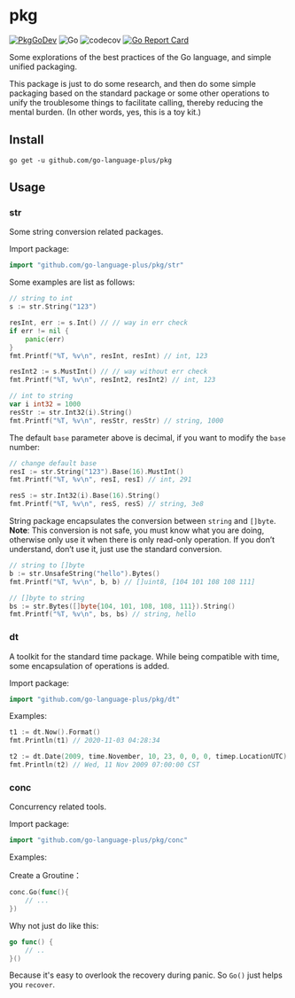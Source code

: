 # pkg

[![PkgGoDev](https://pkg.go.dev/badge/github.com/go-language-plus/pkg)](https://pkg.go.dev/github.com/go-language-plus/pkg)
![Go](https://github.com/go-language-plus/pkg/workflows/Go/badge.svg?branch=main)
![codecov](https://codecov.io/gh/go-language-plus/pkg/branch/main/graph/badge.svg)
[![Go Report Card](https://goreportcard.com/badge/github.com/go-language-plus/pkg)](https://goreportcard.com/report/github.com/go-language-plus/pkg)

Some explorations of the best practices of the Go language, and simple unified packaging.

This package is just to do some research, and then do some simple packaging based on the standard package or some other operations to unify the troublesome things to facilitate calling, thereby reducing the mental burden. (In other words, yes, this is a toy kit.)

## Install
```
go get -u github.com/go-language-plus/pkg
```

## Usage

### str
Some string conversion related packages.

Import package:
```go
import "github.com/go-language-plus/pkg/str"
```

Some examples are list as follows:
```go
// string to int
s := str.String("123")

resInt, err := s.Int() // // way in err check
if err != nil {
    panic(err)
}
fmt.Printf("%T, %v\n", resInt, resInt) // int, 123

resInt2 := s.MustInt() // // way without err check
fmt.Printf("%T, %v\n", resInt2, resInt2) // int, 123

// int to string
var i int32 = 1000
resStr := str.Int32(i).String()
fmt.Printf("%T, %v\n", resStr, resStr) // string, 1000
```
The default `base` parameter above is decimal, if you want to modify the `base` number:
```go
// change default base
resI := str.String("123").Base(16).MustInt()
fmt.Printf("%T, %v\n", resI, resI) // int, 291

resS := str.Int32(i).Base(16).String()
fmt.Printf("%T, %v\n", resS, resS) // string, 3e8
```
String package encapsulates the conversion between `string` and `[]byte`. **Note**: This conversion is not safe, you must know what you are doing, otherwise only use it when there is only read-only operation. If you don’t understand, don’t use it, just use the standard conversion.
```go
// string to []byte
b := str.UnsafeString("hello").Bytes()
fmt.Printf("%T, %v\n", b, b) // []uint8, [104 101 108 108 111]

// []byte to string
bs := str.Bytes([]byte{104, 101, 108, 108, 111}).String()
fmt.Printf("%T, %v\n", bs, bs) // string, hello
```

### dt
A toolkit for the standard time package. While being compatible with time, some encapsulation of operations is added.

Import package:
```go
import "github.com/go-language-plus/pkg/dt"
```

Examples:
```go
t1 := dt.Now().Format()
fmt.Println(t1) // 2020-11-03 04:28:34

t2 := dt.Date(2009, time.November, 10, 23, 0, 0, 0, timep.LocationUTC).Location("Asia/Shanghai").Layout(time.RFC1123).Format()
fmt.Println(t2) // Wed, 11 Nov 2009 07:00:00 CST
```


### conc
Concurrency related tools.

Import package:
```go
import "github.com/go-language-plus/pkg/conc"
```

Examples:

Create a Groutine：
```go
conc.Go(func(){
	// ...
})
```

Why not just do like this:
```go
go func() {
    // ..
}()
```
Because it's easy to overlook the recovery during panic. So `Go()` just helps you `recover`.

